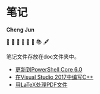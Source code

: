 # 笔记

**Cheng Jun**

📔 📒 📕 📗 📘 📙 📚 🖋

笔记文件存放在doc文件夹中。

- [更新到PowerShell Core 6.0](https://github.com/chengjun90/share-notes/blob/master/doc/更新到PowerShell%20Core%206.0.md)
- [在Visual Studio 2017中编写C++](https://github.com/chengjun90/share-notes/blob/master/doc/在Visual%20Studio%202017中编写C%2B%2B.pdf)
- [用LaTeX处理PDF文件](https://github.com/chengjun90/notes/blob/master/doc/用LaTeX处理PDF文件.md)
